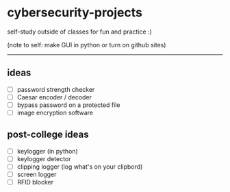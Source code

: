 # cybersecurity-projects
self-study outside of classes for fun and practice :)

(note to self: make GUI in python or turn on github sites)

---

## ideas
- [ ] password strength checker
- [ ] Caesar encoder / decoder
- [ ] bypass password on a protected file
- [ ] image encryption software

## post-college ideas
- [ ] keylogger (in python)
- [ ] keylogger detector
- [ ] clipping logger (log what's on your clipbord)
- [ ] screen logger
- [ ] RFID blocker 
